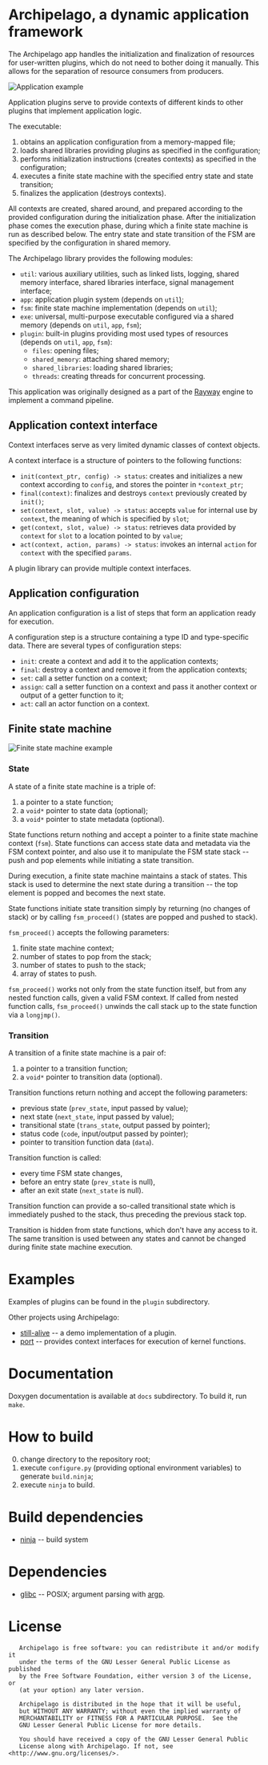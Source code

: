 # Archipelago, a dynamic application framework

The Archipelago app handles the initialization and finalization of resources for user-written plugins,
which do not need to bother doing it manually.
This allows for the separation of resource consumers from producers.

![Application example](docs/app_example.png)

Application plugins serve to provide contexts of different kinds to other plugins that implement application logic.

The executable:

1. obtains an application configuration from a memory-mapped file;
2. loads shared libraries providing plugins as specified in the configuration;
3. performs initialization instructions (creates contexts) as specified in the configuration;
4. executes a finite state machine with the specified entry state and state transition;
5. finalizes the application (destroys contexts).

All contexts are created, shared around, and prepared according to the provided configuration during the initialization phase.
After the initialization phase comes the execution phase, during which a finite state machine is run as described below.
The entry state and state transition of the FSM are specified by the configuration in shared memory.

The Archipelago library provides the following modules:

* `util`: various auxiliary utilities, such as linked lists, logging, shared memory interface, shared libraries interface, signal management interface;
* `app`: application plugin system (depends on `util`);
* `fsm`: finite state machine implementation (depends on `util`);
* `exe`: universal, multi-purpose executable configured via a shared memory (depends on `util`, `app`, `fsm`);
* `plugin`: built-in plugins providing most used types of resources (depends on `util`, `app`, `fsm`):
    - `files`: opening files;
    - `shared_memory`: attaching shared memory;
    - `shared_libraries`: loading shared libraries;
    - `threads`: creating threads for concurrent processing.

This application was originally designed as a part of
the [Rayway](https://github.com/ivanp7/rayway) engine to implement a command pipeline.

## Application context interface

Context interfaces serve as very limited dynamic classes of context objects.

A context interface is a structure of pointers to the following functions:

* `init(context_ptr, config) -> status`: creates and initializes a new context according to `config`, and stores the pointer in `*context_ptr`;
* `final(context)`: finalizes and destroys `context` previously created by `init()`;
* `set(context, slot, value) -> status`: accepts `value` for internal use by `context`, the meaning of which is specified by `slot`;
* `get(context, slot, value) -> status`: retrieves data provided by `context` for `slot` to a location pointed to by `value`;
* `act(context, action, params) -> status`: invokes an internal `action` for `context` with the specified `params`.

A plugin library can provide multiple context interfaces.

## Application configuration

An application configuration is a list of steps that form an application ready for execution.

A configuration step is a structure containing a type ID and type-specific data.
There are several types of configuration steps:

* `init`: create a context and add it to the application contexts;
* `final`: destroy a context and remove it from the application contexts;
* `set`: call a setter function on a context;
* `assign`: call a setter function on a context and pass it another context or output of a getter function to it;
* `act`: call an actor function on a context.

## Finite state machine

![Finite state machine example](docs/fsm_example.png)

### State

A state of a finite state machine is a triple of:
1. a pointer to a state function;
2. a `void*` pointer to state data (optional);
3. a `void*` pointer to state metadata (optional).

State functions return nothing and accept a pointer to a finite state machine context (`fsm`).
State functions can access state data and metadata via the FSM context pointer,
and also use it to manipulate the FSM state stack -- push and pop elements while initiating a state transition.

During execution, a finite state machine maintains a stack of states.
This stack is used to determine the next state during a transition -- the top element is popped and becomes the next state.

State functions initiate state transition simply by returning (no changes of stack) or by calling `fsm_proceed()` (states are popped and pushed to stack).

`fsm_proceed()` accepts the following parameters:
1. finite state machine context;
2. number of states to pop from the stack;
3. number of states to push to the stack;
4. array of states to push.

`fsm_proceed()` works not only from the state function itself, but from any nested function calls, given a valid FSM context.
If called from nested function calls, `fsm_proceed()` unwinds the call stack up to the state function via a `longjmp()`.

### Transition

A transition of a finite state machine is a pair of:
1. a pointer to a transition function;
2. a `void*` pointer to transition data (optional).

Transition functions return nothing and accept the following parameters:

* previous state (`prev_state`, input passed by value);
* next state (`next_state`, input passed by value);
* transitional state (`trans_state`, output passed by pointer);
* status code (`code`, input/output passed by pointer);
* pointer to transition function data (`data`).

Transition function is called:
* every time FSM state changes,
* before an entry state (`prev_state` is null),
* after an exit state (`next_state` is null).

Transition function can provide a so-called transitional state
which is immediately pushed to the stack, thus preceding the previous stack top.

Transition is hidden from state functions, which don't have any access to it.
The same transition is used between any states and cannot be changed during finite state machine execution.

# Examples

Examples of plugins can be found in the `plugin` subdirectory.

Other projects using Archipelago:

* [still-alive](https://github.com/ivanp7/still-alive) -- a demo implementation of a plugin.
* [port](https://github.com/ivanp7/port) -- provides context interfaces for execution of kernel functions.

# Documentation

Doxygen documentation is available at `docs` subdirectory. To build it, run `make`.

# How to build

0. change directory to the repository root;
1. execute `configure.py` (providing optional environment variables) to generate `build.ninja`;
2. execute `ninja` to build.

# Build dependencies

* [ninja](https://ninja-build.org/) -- build system

# Dependencies

* [glibc](https://www.gnu.org/software/libc/) -- POSIX; argument parsing with [argp](https://www.gnu.org/software/libc/manual/html_node/Argp.html).

# License

```
   Archipelago is free software: you can redistribute it and/or modify it
   under the terms of the GNU Lesser General Public License as published
   by the Free Software Foundation, either version 3 of the License, or
   (at your option) any later version.

   Archipelago is distributed in the hope that it will be useful,
   but WITHOUT ANY WARRANTY; without even the implied warranty of
   MERCHANTABILITY or FITNESS FOR A PARTICULAR PURPOSE.  See the
   GNU Lesser General Public License for more details.

   You should have received a copy of the GNU Lesser General Public
   License along with Archipelago. If not, see <http://www.gnu.org/licenses/>.
```

